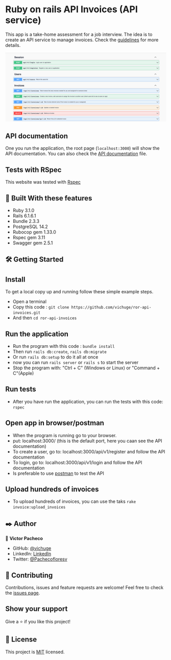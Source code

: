 # Ruby on rails API Invoices (API service)

This app is a take-home assessment for a job interview. The idea is to create an API service to manage invoices. Check the [guidelines](GUIDELINES.md) for more details.

![Capture 1](./docs/screehshoot1.png)

## API documentation

One you run the application, the root page (`localhost:3000`) will show the API documentation. You can also check the [API documentation](./swagger/v1/swagger.yaml) file.

## Tests with RSpec

This website was tested with [Rspec](https://en.wikipedia.org/wiki/RSpec)

## 🔧 Built With these features

- Ruby 3.1.0
- Rails 6.1.6.1
- Bundle 2.3.3
- PostgreSQL 14.2
- Rubocop gem 1.33.0
- Rspec gem 3.11
- Swagger gem 2.5.1

## 🛠 Getting Started

## Install

To get a local copy up and running follow these simple example steps.

- Open a terminal
- Copy this code : `git clone https://github.com/vichuge/ror-api-invoices.git`
- And then `cd ror-api-invoices`

## Run the application

- Run the program with this code : `bundle install`
- Then run `rails db:create`, `rails db:migrate`
- Or run `rails db:setup` to do it all at once
- now you can run `rails server` or `rails s` to start the server
- Stop the program with: "Ctrl + C" (Windows or Linux) or "Command + C"(Apple)

## Run tests

- After you have run the application, you can run the tests with this code: `rspec`

## Open app in browser/postman

- When the program is running go to your browser.
- put: localhost:3000/ (this is the default port, here you caan see the API documentation)
- To create a user, go to: localhost:3000/api/v1/register and follow the API documentation
- To login, go to: localhost:3000/api/v1/login and follow the API documentation
- Is preferable to use [postman](https://www.postman.com/) to test the API

## Upload hundreds of invoices

- To upload hundreds of invoices, you can use the taks `rake invoice:upload_invoices`

## ✒️ Author

👤 **Victor Pacheco**

- GitHub: [@vichuge](https://github.com/vichuge)
- LinkedIn: [LinkedIn](https://www.linkedin.com/in/victor-pacheco-7946aab2/)
- Twitter: [@Pachecofloresv](https://twitter.com/Pachecofloresv)

## 🤝 Contributing

Contributions, issues and feature requests are welcome!
Feel free to check the [issues page](https://github.com/vichuge/backend-track-app/issues).

## Show your support

Give a ⭐️ if you like this project!

## 📝 License

This project is [MIT](./LICENSE) licensed.
